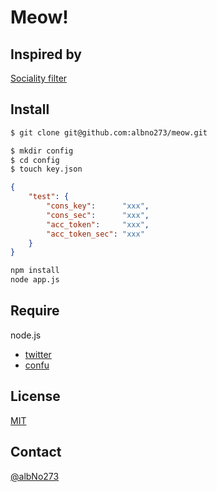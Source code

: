 # Meow!

## Inspired by
[Sociality filter](https://twitter.com/sh4869sh/status/767244989503901696)  

## Install
```sh
$ git clone git@github.com:albno273/meow.git
```
```sh
$ mkdir config
$ cd config
$ touch key.json
```
```json
{
    "test": {
        "cons_key":      "xxx",
        "cons_sec":      "xxx",
        "acc_token":     "xxx",
        "acc_token_sec": "xxx"
    }
}
```
```sh
npm install
node app.js
```

## Require

node.js
- [twitter](https://www.npmjs.com/package/twitter)  
- [confu](https://www.npmjs.com/package/confu)

## License
[MIT](https://github.com/tcnksm/tool/blob/master/LICENCE)

## Contact
[@albNo273](https://twitter.com/albNo273)
